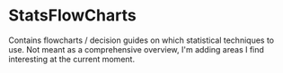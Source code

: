 # StatsFlowCharts
Contains flowcharts / decision guides on which statistical techniques to use. Not meant as a comprehensive overview, I'm adding areas I find interesting at the current moment.

